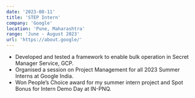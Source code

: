 ```yaml
---
date: '2023-08-11'
title: 'STEP Intern'
company: 'Google'
location: 'Pune, Maharashtra'
range: 'June - August 2023'
url: 'https://about.google/'
---
```


- Developed and tested a framework to enable bulk operation in Secret Manager Service, GCP.
- Organised a session on Project Management for all 2023 Summer Interns at Google India.
- Won People’s Choice award for my summer intern project and Spot Bonus for Intern Demo Day at IN-PNQ.